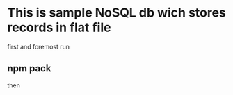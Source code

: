 # This is sample NoSQL db wich stores records in flat file

first and foremost run

## npm pack

then

